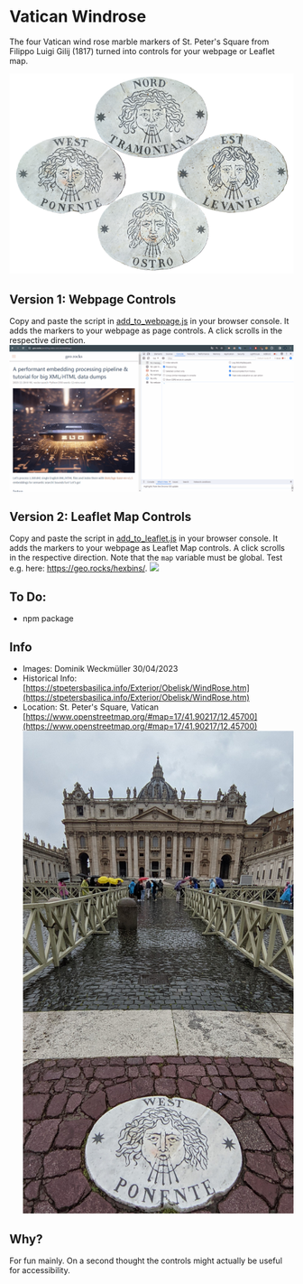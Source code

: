 # Vatican Windrose
The four Vatican wind rose marble markers of St. Peter's Square from Filippo Luigi Gilij (1817) turned into controls for your webpage or Leaflet map. 

![](markers/wind_rose.png)

## Version 1: Webpage Controls
Copy and paste the script in [add_to_webpage.js](https://github.com/do-me/vatican-windrose/blob/main/add_to_webpage.js) in your browser console. It adds the markers to your webpage as page controls. A click scrolls in the respective direction. 
![](gifs/add_to_webpage.gif)

## Version 2: Leaflet Map Controls
Copy and paste the script in [add_to_leaflet.js](https://github.com/do-me/vatican-windrose/blob/main/add_to_leaflet.js) in your browser console. It adds the markers to your webpage as Leaflet Map controls. A click scrolls in the respective direction. Note that the `map` variable must be global. Test e.g. here: https://geo.rocks/hexbins/.
![](gifs/add_to_leaflet.gif)

## To Do: 
- npm package

## Info
- Images: Dominik Weckmüller 30/04/2023
- Historical Info: [https://stpetersbasilica.info/Exterior/Obelisk/WindRose.htm](https://stpetersbasilica.info/Exterior/Obelisk/WindRose.htm)
- Location: St. Peter's Square, Vatican [https://www.openstreetmap.org/#map=17/41.90217/12.45700](https://www.openstreetmap.org/#map=17/41.90217/12.45700)
![](gifs/west_view.jpg)

## Why? 
For fun mainly. On a second thought the controls might actually be useful for accessibility.

